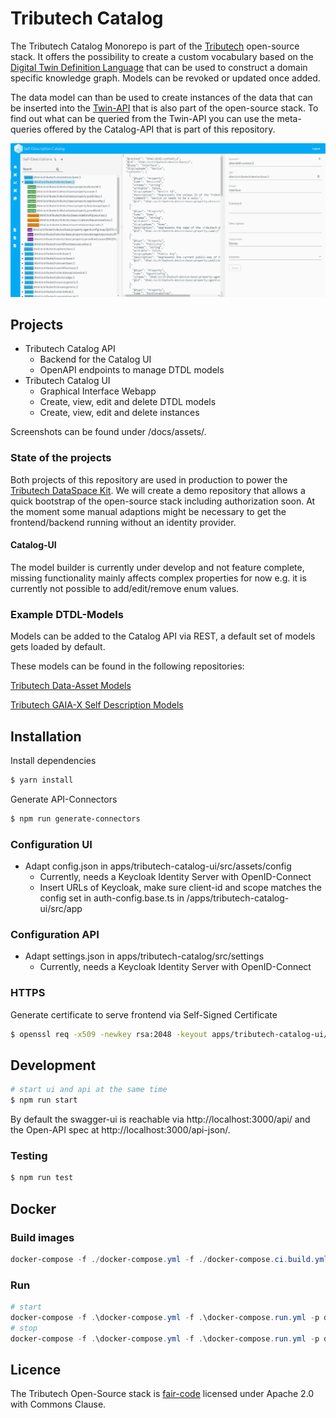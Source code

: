 # Tributech Catalog
The Tributech Catalog Monorepo is part of the [Tributech](https://tributech.io) open-source stack. It offers the possibility to create a custom vocabulary based on the [Digital Twin Definition Language](https://github.com/Azure/opendigitaltwins-dtdl/blob/master/DTDL/v2/dtdlv2.md) that can be used to construct a domain specific knowledge graph. Models can be revoked or updated once added. 

The data model can than be used to create instances of the data that can be inserted into the [Twin-API](https://github.com/tributech-solutions/tributech-twin-api) that is also part of the open-source stack. To find out what can be queried from the Twin-API you can use the meta-queries offered by the Catalog-API that is part of this repository.

<a href="https://raw.githubusercontent.com/tributech-solutions/tributech-catalog-api/develop/docs/assets/model-builder.png"><img src="https://raw.githubusercontent.com/tributech-solutions/tributech-catalog-api/develop/docs/assets/model-builder.png" width="550" alt="Tributech Catalog UI Screenshot"></a>


## Projects

* Tributech Catalog API
  * Backend for the Catalog UI
  * OpenAPI endpoints to manage DTDL models
* Tributech Catalog UI
  * Graphical Interface Webapp
  * Create, view, edit and delete DTDL models
  * Create, view, edit and delete instances


Screenshots can be found under /docs/assets/.


### State of the projects
Both projects of this repository are used in production to power the [Tributech DataSpace Kit](https://www.tributech.io/product/dataspace-kit). We will create a demo repository that allows a quick bootstrap of the open-source stack including authorization soon. At the moment some manual adaptions might be necessary to get the frontend/backend running without an identity provider.

#### Catalog-UI
The model builder is currently under develop and not feature complete, missing functionality mainly affects complex properties for now e.g. it is currently not possible to add/edit/remove enum values.


### Example DTDL-Models

Models can be added to the Catalog API via REST, a default set of models gets loaded by default.

These models can be found in the following repositories:

[Tributech Data-Asset Models](https://github.com/tributech-solutions/data-asset-twin)

[Tributech GAIA-X Self Description Models](https://github.com/tributech-solutions/gaia-x-self-descriptions)

## Installation

Install dependencies
```bash
$ yarn install
```

Generate API-Connectors
```bash
$ npm run generate-connectors
```

### Configuration UI
* Adapt config.json in apps/tributech-catalog-ui/src/assets/config
  * Currently, needs a Keycloak Identity Server with OpenID-Connect
  * Insert URLs of Keycloak, make sure client-id and scope matches the config set in auth-config.base.ts in /apps/tributech-catalog-ui/src/app

### Configuration API
* Adapt settings.json in apps/tributech-catalog/src/settings
  * Currently, needs a Keycloak Identity Server with OpenID-Connect


### HTTPS
Generate certificate to serve frontend via Self-Signed Certificate
```bash
$ openssl req -x509 -newkey rsa:2048 -keyout apps/tributech-catalog-ui/ssl/key.pem -out apps/tributech-catalog-ui/ssl/cert.pem
```

## Development

```bash
# start ui and api at the same time
$ npm run start
```

By default the swagger-ui is reachable via http://localhost:3000/api/
and the Open-API spec at http://localhost:3000/api-json/.


### Testing

```bash
$ npm run test
```

## Docker

### Build images
```powershell
docker-compose -f ./docker-compose.yml -f ./docker-compose.ci.build.yml build
```

### Run

```powershell
# start
docker-compose -f .\docker-compose.yml -f .\docker-compose.run.yml -p dsk-catalog-api up -d
# stop
docker-compose -f .\docker-compose.yml -f .\docker-compose.run.yml -p dsk-catalog-api down
```


## Licence
The Tributech Open-Source stack is [fair-code](https://faircode.io/) licensed under Apache 2.0 with Commons Clause.